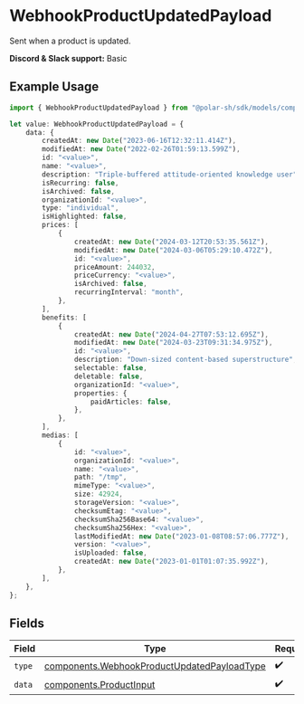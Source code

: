 # WebhookProductUpdatedPayload

Sent when a product is updated.

**Discord & Slack support:** Basic

## Example Usage

```typescript
import { WebhookProductUpdatedPayload } from "@polar-sh/sdk/models/components";

let value: WebhookProductUpdatedPayload = {
    data: {
        createdAt: new Date("2023-06-16T12:32:11.414Z"),
        modifiedAt: new Date("2022-02-26T01:59:13.599Z"),
        id: "<value>",
        name: "<value>",
        description: "Triple-buffered attitude-oriented knowledge user",
        isRecurring: false,
        isArchived: false,
        organizationId: "<value>",
        type: "individual",
        isHighlighted: false,
        prices: [
            {
                createdAt: new Date("2024-03-12T20:53:35.561Z"),
                modifiedAt: new Date("2024-03-06T05:29:10.472Z"),
                id: "<value>",
                priceAmount: 244032,
                priceCurrency: "<value>",
                isArchived: false,
                recurringInterval: "month",
            },
        ],
        benefits: [
            {
                createdAt: new Date("2024-04-27T07:53:12.695Z"),
                modifiedAt: new Date("2024-03-23T09:31:34.975Z"),
                id: "<value>",
                description: "Down-sized content-based superstructure",
                selectable: false,
                deletable: false,
                organizationId: "<value>",
                properties: {
                    paidArticles: false,
                },
            },
        ],
        medias: [
            {
                id: "<value>",
                organizationId: "<value>",
                name: "<value>",
                path: "/tmp",
                mimeType: "<value>",
                size: 42924,
                storageVersion: "<value>",
                checksumEtag: "<value>",
                checksumSha256Base64: "<value>",
                checksumSha256Hex: "<value>",
                lastModifiedAt: new Date("2023-01-08T08:57:06.777Z"),
                version: "<value>",
                isUploaded: false,
                createdAt: new Date("2023-01-01T01:07:35.992Z"),
            },
        ],
    },
};
```

## Fields

| Field                                                                                                      | Type                                                                                                       | Required                                                                                                   | Description                                                                                                |
| ---------------------------------------------------------------------------------------------------------- | ---------------------------------------------------------------------------------------------------------- | ---------------------------------------------------------------------------------------------------------- | ---------------------------------------------------------------------------------------------------------- |
| `type`                                                                                                     | [components.WebhookProductUpdatedPayloadType](../../models/components/webhookproductupdatedpayloadtype.md) | :heavy_check_mark:                                                                                         | N/A                                                                                                        |
| `data`                                                                                                     | [components.ProductInput](../../models/components/productinput.md)                                         | :heavy_check_mark:                                                                                         | A product.                                                                                                 |